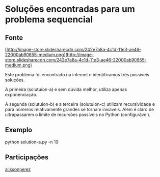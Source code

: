Soluções encontradas para um problema sequencial
==========

## Fonte
[http://image-store.slidesharecdn.com/242e7a8a-4c1d-11e3-ae46-22000ab90655-medium.png](http://image-store.slidesharecdn.com/242e7a8a-4c1d-11e3-ae46-22000ab90655-medium.png)

Este problema foi encontrado na internet e identificamos três possíveis soluções.

A primeira (solutuion-a) e sem dúvida melhor, utiliza apenas exponenciação.

A segunda (solutuion-b) e a terceira (solutuion-c) utilizam recursividade e para números relativamente grandes se tornam inviáveis.
Além é claro de ultrapassarem o limite de recursões possíveis no Python (configurável).

## Exemplo
python solution-a.py -n 10

## Participações
[alissonperez](https://github.com/alissonperez)